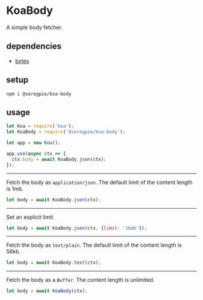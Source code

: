 # KoaBody

A simple body fetcher.

## dependencies

- [bytes](https://github.com/visionmedia/bytes.js)

## setup

```shell
npm i @seregpie/koa-body
```

## usage

```javascript
let Koa = require('koa');
let KoaBody = require('@seregpie/koa-body');

let app = new Koa();

app.use(async ctx => {
  ctx.body = await KoaBody.json(ctx);
});
```

---

Fetch the body as `application/json`. The default limit of the content length is 1mb.

```javascript
let body = await KoaBody.json(ctx);
```

---

Set an explicit limit.

```javascript
let body = await KoaBody.json(ctx, {limit: '16mb'});
```

---

Fetch the body as `text/plain`. The default limit of the content length is 56kb.

```javascript
let body = await KoaBody.text(ctx);
```

---

Fetch the body as a `Buffer`. The content length is unlimited.

```javascript
let body = await KoaBody(ctx);
```
